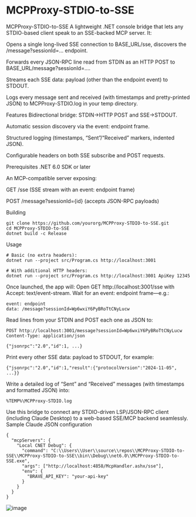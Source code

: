 # MCPProxy-STDIO-to-SSE

MCPProxy-STDIO-to-SSE
A lightweight .NET console bridge that lets any STDIO-based client speak to an SSE-backed MCP server.
It:

Opens a single long-lived SSE connection to BASE_URL/sse, discovers the /message?sessionId=… endpoint.

Forwards every JSON-RPC line read from STDIN as an HTTP POST to BASE_URL/message?sessionId=….

Streams each SSE data: payload (other than the endpoint event) to STDOUT.

Logs every message sent and received (with timestamps and pretty-printed JSON) to MCPProxy-STDIO.log in your temp directory.

Features
Bidirectional bridge: STDIN→HTTP POST and SSE→STDOUT.

Automatic session discovery via the event: endpoint frame.

Structured logging (timestamps, “Sent”/“Received” markers, indented JSON).

Configurable headers on both SSE subscribe and POST requests.

Prerequisites
.NET 6.0 SDK or later

An MCP-compatible server exposing:

GET /sse (SSE stream with an event: endpoint frame)

POST /message?sessionId={id} (accepts JSON-RPC payloads)

Building
```
git clone https://github.com/yourorg/MCPProxy-STDIO-to-SSE.git
cd MCPProxy-STDIO-to-SSE
dotnet build -c Release
```

Usage
```
# Basic (no extra headers):
dotnet run --project src/Program.cs http://localhost:3001

# With additional HTTP headers:
dotnet run --project src/Program.cs http://localhost:3001 ApiKey 12345
```

Once launched, the app will:
Open GET http://localhost:3001/sse with Accept: text/event-stream.
Wait for an event: endpoint frame—e.g.:
```
event: endpoint
data: /message?sessionId=Wp6wxiY6PyBRoTtCNyLucw
```

Read lines from your STDIN and POST each one as JSON to:
```
POST http://localhost:3001/message?sessionId=Wp6wxiY6PyBRoTtCNyLucw
Content-Type: application/json

{"jsonrpc":"2.0","id":1, ...}
```

Print every other SSE data: payload to STDOUT, for example:
```
{"jsonrpc":"2.0","id":1,"result":{"protocolVersion":"2024-11-05", ...}}
```

Write a detailed log of “Sent” and “Received” messages (with timestamps and formatted JSON) into:
```
%TEMP%\MCPProxy-STDIO.log
```

Use this bridge to connect any STDIO-driven LSP/JSON-RPC client (including Claude Desktop) to a web-based SSE/MCP backend seamlessly.
Sample Claude JSON configuration

```
{
  "mcpServers": {
    "Local CNET Debug": {
      "command": "C:\\Users\\User\\source\\repos\\MCPProxy-STDIO-to-SSE\\MCPProxy-STDIO-to-SSE\\bin\\Debug\\net6.0\\MCPProxy-STDIO-to-SSE.exe",
      "args": ["http://localhost:4858/McpHandler.ashx/sse"],
      "env": {
        "BRAVE_API_KEY": "your-api-key"
      }
    }
  }
}
```

![image](https://github.com/user-attachments/assets/ba5a2920-c369-4083-bf6b-7a32f9228893)
